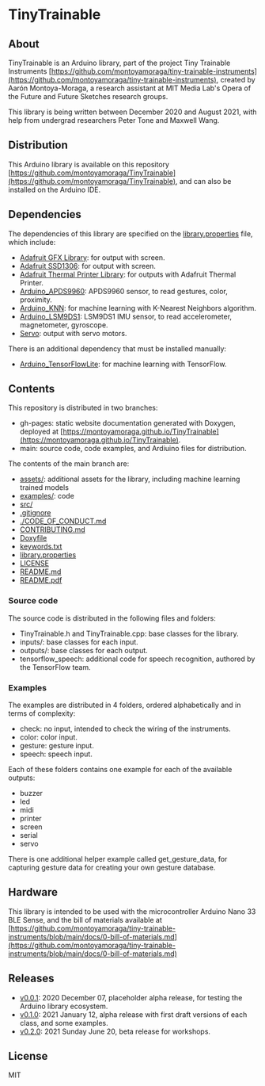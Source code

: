 # TinyTrainable

## About

TinyTrainable is an Arduino library, part of the project Tiny Trainable Instruments [https://github.com/montoyamoraga/tiny-trainable-instruments](https://github.com/montoyamoraga/tiny-trainable-instruments), created by Aarón Montoya-Moraga, a research assistant at MIT Media Lab's Opera of the Future and Future Sketches research groups.

This library is being written between December 2020 and August 2021, with help from undergrad researchers Peter Tone and Maxwell Wang.

## Distribution

This Arduino library is available on this repository [https://github.com/montoyamoraga/TinyTrainable](https://github.com/montoyamoraga/TinyTrainable), and can also be installed on the Arduino IDE.

## Dependencies

The dependencies of this library are specified on the [library.properties](library.properties) file, which include:

* [Adafruit GFX Library](https://github.com/adafruit/Adafruit-GFX-Library): for output with screen.
* [Adafruit SSD1306](https://github.com/adafruit/Adafruit_SSD1306): for output with screen.
* [Adafruit Thermal Printer Library](https://github.com/adafruit/Adafruit-Thermal-Printer-Library): for outputs with Adafruit Thermal Printer.
* [Arduino_APDS9960](https://github.com/arduino-libraries/Arduino_APDS9960): APDS9960 sensor, to read gestures, color, proximity.
* [Arduino_KNN](https://github.com/arduino-libraries/Arduino_KNN): for machine learning with K-Nearest Neighbors algorithm.
* [Arduino_LSM9DS1](https://github.com/arduino-libraries/Arduino_LSM9DS1): LSM9DS1 IMU sensor, to read accelerometer, magnetometer, gyroscope.
* [Servo](https://github.com/arduino-libraries/Servo): output with servo motors.

There is an additional dependency that must be installed manually:

* [Arduino_TensorFlowLite](https://github.com/tensorflow/tflite-micro-arduino-examples): for machine learning with TensorFlow.

## Contents

This repository is distributed in two branches:

* gh-pages: static website documentation generated with Doxygen, deployed at [https://montoyamoraga.github.io/TinyTrainable](https://montoyamoraga.github.io/TinyTrainable).
* main: source code, code examples, and Ardiuino files for distribution.

The contents of the main branch are:

* [assets/](./assets/): additional assets for the library, including machine learning trained models
* [examples/](./examples/): code
* [src/](./src/)
* [.gitignore](./.gitignore)
* [./CODE_OF_CONDUCT.md](././CODE_OF_CONDUCT.md)
* [CONTRIBUTING.md](./CONTRIBUTING.md)
* [Doxyfile](./Doxyfile)
* [keywords.txt](./keywords.txt)
* [library.properties](./library.properties)
* [LICENSE](./LICENSE)
* [README.md](./README.md)
* [README.pdf](./README.pdf)

### Source code

The source code is distributed in the following files and folders:

* TinyTrainable.h and TinyTrainable.cpp: base classes for the library.
* inputs/: base classes for each input.
* outputs/: base classes for each output.
* tensorflow_speech: additional code for speech recognition, authored by the TensorFlow team.

### Examples

The examples are distributed in 4 folders, ordered alphabetically and in terms of complexity:

* check: no input, intended to check the wiring of the instruments.
* color: color input.
* gesture: gesture input.
* speech: speech input.

Each of these folders contains one example for each of the available outputs:

* buzzer
* led
* midi
* printer
* screen
* serial
* servo

There is one additional helper example called get_gesture_data, for capturing gesture data for creating your own gesture database.

## Hardware

This library is intended to be used with the microcontroller Arduino Nano 33 BLE Sense, and the bill of materials available at [https://github.com/montoyamoraga/tiny-trainable-instruments/blob/main/docs/0-bill-of-materials.md](https://github.com/montoyamoraga/tiny-trainable-instruments/blob/main/docs/0-bill-of-materials.md)

## Releases

* [v0.0.1](https://github.com/montoyamoraga/TinyTrainable/releases/tag/v0.0.1): 2020 December 07, placeholder alpha release, for testing the Arduino library ecosystem.
* [v0.1.0](https://github.com/montoyamoraga/TinyTrainable/releases/tag/v0.1.0): 2021 January 12, alpha release with first draft versions of each class, and some examples.
* [v0.2.0](https://github.com/montoyamoraga/TinyTrainable/releases/tag/v0.2.0): 2021 Sunday June 20, beta release for workshops.

## License

MIT

